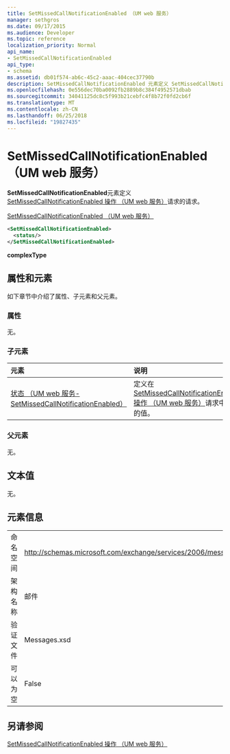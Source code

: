 ```yaml
---
title: SetMissedCallNotificationEnabled （UM web 服务）
manager: sethgros
ms.date: 09/17/2015
ms.audience: Developer
ms.topic: reference
localization_priority: Normal
api_name:
- SetMissedCallNotificationEnabled
api_type:
- schema
ms.assetid: db01f574-ab6c-45c2-aaac-404cec37790b
description: SetMissedCallNotificationEnabled 元素定义 SetMissedCallNotificationEnabled 操作 （UM web 服务） 请求的请求。
ms.openlocfilehash: 0e556dec70ba0092fb2889b8c384f4952571dbab
ms.sourcegitcommit: 34041125dc8c5f993b21cebfc4f8b72f0fd2cb6f
ms.translationtype: MT
ms.contentlocale: zh-CN
ms.lasthandoff: 06/25/2018
ms.locfileid: "19827435"
---
```

# <a name="setmissedcallnotificationenabled-um-web-service"></a>SetMissedCallNotificationEnabled （UM web 服务）

**SetMissedCallNotificationEnabled**元素定义[SetMissedCallNotificationEnabled 操作 （UM web 服务）](setmissedcallnotificationenabled-operation-um-web-service.md)请求的请求。 
  
[SetMissedCallNotificationEnabled （UM web 服务）](setmissedcallnotificationenabled-um-web-service.md)
  
```xml
<SetMissedCallNotificationEnabled>
  <status/> 
</SetMissedCallNotificationEnabled>
```

 **complexType**
## <a name="attributes-and-elements"></a>属性和元素

如下章节中介绍了属性、子元素和父元素。
  
### <a name="attributes"></a>属性

无。
  
### <a name="child-elements"></a>子元素

|**元素**|**说明**|
|:-----|:-----|
|[状态 （UM web 服务-SetMissedCallNotificationEnabled）](status-um-web-servicesetmissedcallnotificationenabled.md) <br/> |定义在[SetMissedCallNotificationEnabled 操作 （UM web 服务）](setmissedcallnotificationenabled-operation-um-web-service.md)请求中使用的值。  <br/> |
   
### <a name="parent-elements"></a>父元素

无。
  
## <a name="text-value"></a>文本值

无。
  
## <a name="element-information"></a>元素信息

|||
|:-----|:-----|
|命名空间  <br/> |http://schemas.microsoft.com/exchange/services/2006/messages  <br/> |
|架构名称  <br/> |邮件  <br/> |
|验证文件  <br/> |Messages.xsd  <br/> |
|可以为空  <br/> |False  <br/> |
   
## <a name="see-also"></a>另请参阅



[SetMissedCallNotificationEnabled 操作 （UM web 服务）](setmissedcallnotificationenabled-operation-um-web-service.md)

